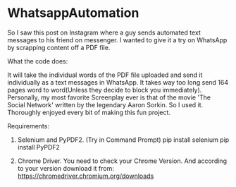 # WhatsappAutomation
So I saw this post on Instagram where a guy sends automated text messages to his friend on messenger. I wanted to give it a try on WhatsApp by scrapping content off a PDF file. 

What the code does:

It will take the individual words of the PDF file uploaded and send it individually as a text messages in WhatsApp. It takes way too long send 164 pages word to word(Unless they decide to block you immediately). Personally, my most favorite Screenplay ever is that of the movie 'The Social Network' written by the legendary Aaron Sorkin. So I used it. Thoroughly enjoyed every bit of making this fun project.

Requirements:
1) Selenium and PyPDF2. 
(Try in Command Prompt)
pip install selenium
pip install PyPDF2

2) Chrome Driver.
You need to check your Chrome Version. And according to your version download it from:
https://chromedriver.chromium.org/downloads
